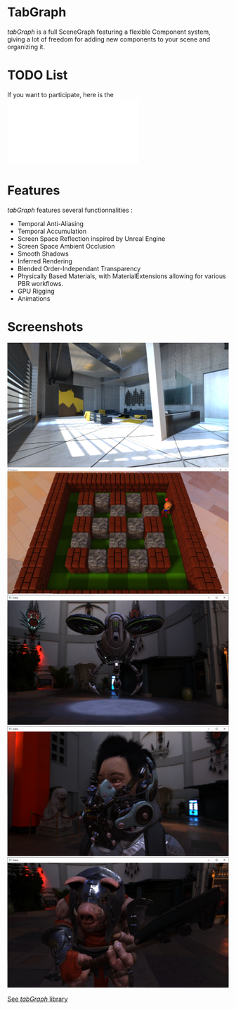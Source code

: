 # TabGraph
*tabGraph* is a full SceneGraph featuring a flexible Component system, giving a lot of freedom for adding new components to your scene and organizing it.

# TODO List
If you want to participate, here is the ![TODO List](/TODO.md)

# Features
*tabGraph* features several functionnalities :
 - Temporal Anti-Aliasing
 - Temporal Accumulation
 - Screen Space Reflection inspired by Unreal Engine
 - Screen Space Ambient Occlusion
 - Smooth Shadows
 - Inferred Rendering
 - Blended Order-Independant Transparency
 - Physically Based Materials, with MaterialExtensions allowing for various PBR workflows.
 - GPU Rigging
 - Animations

# Screenshots
![Mirror's Edge flat](/screenshots/Capture4.PNG "Mirror's Edge flat")
![Bomberman](/screenshots/Capture0.PNG "Bomberman")
![Buster Drone](/screenshots/Capture1.PNG "Buster Drone")
![Empire of Future](/screenshots/Capture2.PNG "Empire of Future")
![Pigman](/screenshots/Capture3.PNG "Pigman")

[See *tabGraph* library](./TabGraph)
